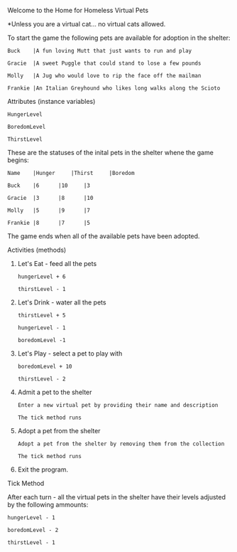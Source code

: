 Welcome to the Home for Homeless Virtual Pets

*Unless you are a virtual cat... no virtual cats allowed.

To start the game the following pets are available for adoption in the shelter:

	Buck	|A fun loving Mutt that just wants to run and play

	Gracie	|A sweet Puggle that could stand to lose a few pounds

	Molly	|A Jug who would love to rip the face off the mailman

	Frankie	|An Italian Greyhound who likes long walks along the Scioto


Attributes (instance variables)

	HungerLevel

	BoredomLevel

	ThirstLevel

These are the statuses of the inital pets in the shelter whene the game begins:


	Name 	|Hunger 	|Thirst 	|Boredom

	Buck	|6		|10		|3

	Gracie	|3		|8		|10

	Molly	|5		|9		|7

	Frankie	|8		|7		|5


The game ends when all of the available pets have been adopted.

Activities (methods)

1.  Let's Eat - feed all the pets

		hungerLevel + 6

		thirstLevel - 1


2.  Let's Drink - water all the pets

		thirstLevel + 5

		hungerLevel - 1

		boredomLevel -1


3.  Let's Play - select a pet to play with

		boredomLevel + 10

		thirstLevel - 2

4.  Admit a pet to the shelter

		Enter a new virtual pet by providing their name and description

		The tick method runs

5.  Adopt a pet from the shelter

		Adopt a pet from the shelter by removing them from the collection
		
		The tick method runs

6.  Exit the program.

Tick Method

After each turn - all the virtual pets in the shelter have their levels adjusted by the following ammounts:

	hungerLevel - 1

	boredomLevel - 2

	thirstLevel - 1










